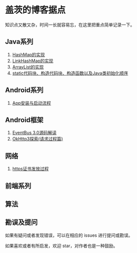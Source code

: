 # 盖茨的博客据点
知识点又散又杂，时间一长就容易忘，在这里把重点简单记录一下。


## Java系列
1. [HashMap的实现](https://github.com/SnowMusic/serious-snow/issues/1)
2. [LinkHashMap的实现](https://github.com/SnowMusic/serious-snow/issues/2)
3. [ArrayList的实现](https://github.com/SnowMusic/serious-snow/issues/4)
4. [static代码块、构造代码块、构造函数以及Java类初始化顺序](https://github.com/SnowMusic/serious-snow/issues/6)


## Android系列
1. [App安装与启动流程](https://github.com/SnowMusic/serious-snow/issues/3)


## Android框架
1. [EventBus 3.0源码解读](https://github.com/SnowMusic/serious-snow/issues/7)
2. [OkHttp3探索(请求过程篇)](https://github.com/SnowMusic/serious-snow/issues/8)


## 网络
1. [https证书发放过程](https://github.com/SnowMusic/serious-snow/issues/5)


## 前端系列


## 算法


## 勘误及提问
如果有疑问或者发现错误，可以在相应的 issues 进行提问或勘误。

如果喜欢或者有所启发，欢迎 star，对作者也是一种鼓励。



